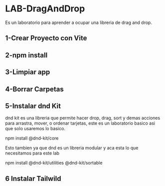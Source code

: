 # LAB-DragAndDrop

Es un laboratorio para aprender a ocupar una libreria de drag and drop.

## 1-Crear Proyecto con Vite
## 2-npm install
## 3-Limpiar app
## 4-Borrar Carpetas
## 5-Instalar dnd Kit

dnd kit es una libreria que permite hacer drop, drag, sort y demas acciones para arrastra, mover, o ordenar tarjetas, este es un laboratorio basico asi que solo usaremos lo basico.

npm install @dnd-kit/core

Esto tambien ya que dnd es un libreria modular y aca esta lo que necesitamos para este lab

npm install @dnd-kit/utilities @dnd-kit/sortable

## 6 Instalar Tailwild
